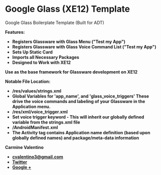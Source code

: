 Google Glass (XE12) Template
=================

Google Glass Boilerplate Template (Built for ADT)

<b>Features:
 - Registers Glassware with Glass Menu ("Test my App")
 - Registers Glassware with Glass Voice Command List ("Test my App")
 - Sets Up Static Card
 - Imports all Necessary Packages
 - Designed to Work with XE12
 
<b>Use as the base framework for Glassware development on XE12

<b>Notable File Location:
 - /res/values/strings.xml
  - Global Variables for 'app_name', and 'glass_voice_triggers' These drive the voice commands and labeling of your Glassware in the Application menu.
 - /res/xml/voice_trigger.xml
  - Set voice trigger keyword - This will inherit our globally defined variable from the strings.xml file
 - /AndroidManifest.xml
  - The Activity tag contains Application name definition (based upon globally defined names) and package/meta-data information 

<b>Carmine Valentino
 - <a href="mailto:cvalentino3@gmail.com">cvalentino3@gmail.com</a><br >
 - <a href="http://www.twitter.com/cvalentino3">Twitter</a><br >
 - <a href="http://plus.google.com/+CarmineValentinoIII">Google +</a><br >
